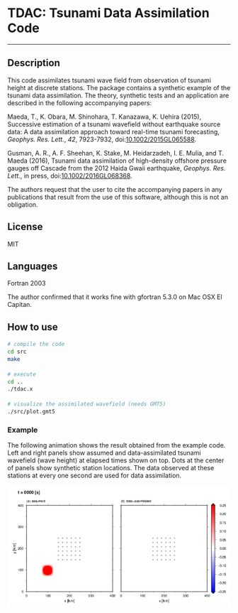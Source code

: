 # TDAC: Tsunami Data Assimilation Code

* * *

## Description

This code assimilates tsunami wave field from observation of tsunami height at discrete stations. The package contains a synthetic example of the tsunami data assimilation. The theory, synthetic tests and an application are described in the following accompanying papers:

Maeda, T., K. Obara, M. Shinohara, T. Kanazawa, K. Uehira (2015),
Successive estimation of a tsunami wavefield without earthquake source data: A data assimilation approach toward real-time tsunami forecasting,
_Geophys. Res. Lett._, _42_, 7923-7932, doi:[10.1002/2015GL065588](http://doi.org/10.1002/2015GL065588).

Gusman, A. R., A. F. Sheehan, K. Stake, M. Heidarzadeh, I. E. Mulia, and T. Maeda (2016),
Tsunami data assimilation of high-density offshore pressure gauges off Cascade from the 2012 Haida Gwaii earthquake,
_Geophys. Res. Lett._, in press, doi:[10.1002/2016GL068368](http://doi.org/10.1002/2016GL068368).

The authors request that the user to cite the accompanying papers in any publications that result from the use of this software, although this is not an obligation.

## License

MIT

## Languages

Fortran 2003

The author confirmed that it works fine with gfortran 5.3.0 on Mac OSX El Capitan.


## How to use

```bash
# compile the code
cd src
make

# execute
cd ..
./tdac.x

# visualize the assimilated wavefield (needs GMT5)
./src/plot.gmt5
```

### Example
The following animation shows the result obtained from the example code. Left and right panels show assumed and data-assimilated tsunami wavefield (wave height) at elapsed times shown on top. Dots at the center of panels show synthetic station locations. The data observed at these stations at every one second are used for data assimilation.

![example](./out/tdac_demo.gif)
